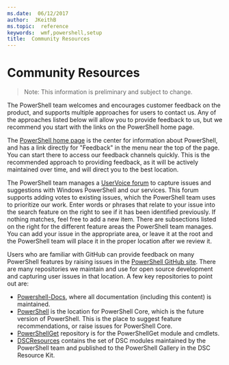 ```yaml
---
ms.date:  06/12/2017
author:  JKeithB
ms.topic:  reference
keywords:  wmf,powershell,setup
title:  Community Resources
---
```


# Community Resources #
> Note: This information is preliminary and subject to change.

The PowerShell team welcomes and encourages customer feedback on the product, and supports multiple approaches for users to contact us.
Any of the approaches listed below will allow you to provide feedback to us, but we recommend you start with the links on the PowerShell home page.

The [PowerShell home page](https://microsoft.com/powershell) is the center for information about PowerShell, and has a link directly for "Feedback" in the menu near the top of the page.
You can start there to access our feedback channels quickly.
This is the recommended approach to providing feedback, as it will be actively maintained over time, and will direct you to the best location.

The PowerShell team manages a [UserVoice forum](https://windowsserver.uservoice.com/forums/301869-powershell/) to capture issues and suggestions with Windows PowerShell and our services.
This forum supports adding votes to existing issues, which the PowerShell team uses to prioritize our work.
Enter words or phrases that relate to your issue into the search feature on the right to see if it has been identified previously.
If nothing matches, feel free to add a new item.
There are subsections listed on the right for the different feature areas the PowerShell team manages.
You can add your issue in the appropriate area, or leave it at the root and the PowerShell team will place it in the proper location after we review it.

Users who are familiar with GitHub can provide feedback on many PowerShell features by raising issues in the [PowerShell GitHub site](https://github.com/powershell).
There are many repositories we maintain and use for open source development and capturing user issues in that location.
A few key repositories to point out are:

* [Powershell-Docs](https://github.com/PowerShell/powershell-docs), where all documentation (including this content) is maintained.
* [PowerShell](https://github.com/PowerShell/powershell) is the location for PowerShell Core, which is the future version of PowerShell.
This is the place to suggest feature recommendations, or raise issues for PowerShell Core.
* [PowerShellGet](https://github.com/PowerShell/powershellget) repository is for the PowerShellGet module and cmdlets.
* [DSCResources](https://github.com/PowerShell/DscResources) contains the set of DSC modules maintained by the PowerShell team and published to the PowerShell Gallery in the DSC Resource Kit.